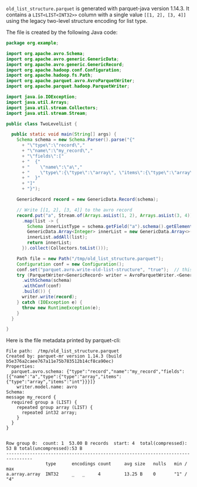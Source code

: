 <!--
  ~ Licensed to the Apache Software Foundation (ASF) under one
  ~ or more contributor license agreements.  See the NOTICE file
  ~ distributed with this work for additional information
  ~ regarding copyright ownership.  The ASF licenses this file
  ~ to you under the Apache License, Version 2.0 (the
  ~ "License"); you may not use this file except in compliance
  ~ with the License.  You may obtain a copy of the License at
  ~
  ~   http://www.apache.org/licenses/LICENSE-2.0
  ~
  ~ Unless required by applicable law or agreed to in writing,
  ~ software distributed under the License is distributed on an
  ~ "AS IS" BASIS, WITHOUT WARRANTIES OR CONDITIONS OF ANY
  ~ KIND, either express or implied.  See the License for the
  ~ specific language governing permissions and limitations
  ~ under the License.
  -->

`old_list_structure.parquet` is generated with parquet-java version 1.14.3.
It contains a `LIST<LIST<INT32>>` column with a single value `[[1, 2], [3, 4]]`
using the legacy two-level structure encoding for list type.

The file is created by the following Java code:
```java
package org.example;

import org.apache.avro.Schema;
import org.apache.avro.generic.GenericData;
import org.apache.avro.generic.GenericRecord;
import org.apache.hadoop.conf.Configuration;
import org.apache.hadoop.fs.Path;
import org.apache.parquet.avro.AvroParquetWriter;
import org.apache.parquet.hadoop.ParquetWriter;

import java.io.IOException;
import java.util.Arrays;
import java.util.stream.Collectors;
import java.util.stream.Stream;

public class TwoLevelList {

  public static void main(String[] args) {
    Schema schema = new Schema.Parser().parse("{"
      + "\"type\":\"record\","
      + "\"name\":\"my_record\","
      + "\"fields\":["
      + "  {"
      + "    \"name\":\"a\","
      + "    \"type\":{\"type\":\"array\", \"items\":{\"type\":\"array\", \"items\":\"int\"}}"
      + "  }"
      + "]"
      + "}");

    GenericRecord record = new GenericData.Record(schema);

    // Write [[1, 2], [3, 4]] to the avro record
    record.put("a", Stream.of(Arrays.asList(1, 2), Arrays.asList(3, 4))
      .map(list -> {
        Schema innerListType = schema.getField("a").schema().getElementType();
        GenericData.Array<Integer> innerList = new GenericData.Array<>(list.size(), innerListType);
        innerList.addAll(list);
        return innerList;
      }).collect(Collectors.toList()));

    Path file = new Path("/tmp/old_list_structure.parquet");
    Configuration conf = new Configuration();
    conf.set("parquet.avro.write-old-list-structure", "true");  // this is the default value
    try (ParquetWriter<GenericRecord> writer = AvroParquetWriter.<GenericRecord>builder(file)
      .withSchema(schema)
      .withConf(conf)
      .build()) {
      writer.write(record);
    } catch (IOException e) {
      throw new RuntimeException(e);
    }
  }

}
```

Here is the file metadata printed by parquet-cli:
```
File path:  /tmp/old_list_structure.parquet
Created by: parquet-mr version 1.14.3 (build b5e376a2caee767a11e75b783512b14cf8ca90ec)
Properties:
  parquet.avro.schema: {"type":"record","name":"my_record","fields":[{"name":"a","type":{"type":"array","items":{"type":"array","items":"int"}}}]}
    writer.model.name: avro
Schema:
message my_record {
  required group a (LIST) {
    repeated group array (LIST) {
      repeated int32 array;
    }
  }
}


Row group 0:  count: 1  53.00 B records  start: 4  total(compressed): 53 B total(uncompressed):53 B 
--------------------------------------------------------------------------------
               type      encodings count     avg size   nulls   min / max
a.array.array  INT32     _   _     4         13.25 B    0       "1" / "4"
```
